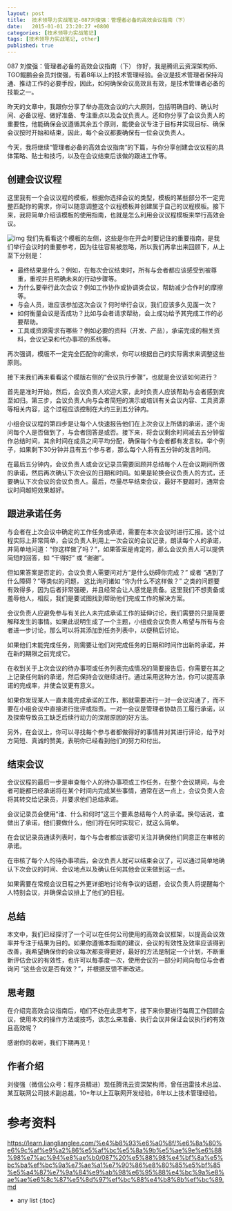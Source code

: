 ```yaml
---
layout: post
title:  技术领导力实战笔记-087刘俊强：管理者必备的高效会议指南（下）
date:   2015-01-01 23:20:27 +0800
categories: [技术领导力实战笔记]
tags: [技术领导力实战笔记, other]
published: true
---
```




087 刘俊强：管理者必备的高效会议指南（下）
你好，我是腾讯云资深架构师、TGO鲲鹏会会员刘俊强，有着8年以上的技术管理经验。会议是技术管理者保持沟通、推动工作的必要手段，因此，如何确保会议高效且有效，是技术管理者必备的技能之一。

昨天的文章中，我跟你分享了举办高效会议的六大原则，包括明确目的、确认时间、必备议程、做好准备、专注重点以及会议负责人。还和你分享了会议负责人的重要性，他能确保会议遵循其余五个原则，能使会议专注于目标并实现目标、确保会议按时开始和结束，因此，每个会议都要确保有一位会议负责人。

今天，我将继续“管理者必备的高效会议指南”的下篇，与你分享创建会议议程的具体策略、贴士和技巧，以及在会议结束后该做的跟进工作等。

## 创建会议议程

这里我有一个会议议程的模板，根据你选择会议的类型，模板的某些部分不一定完整匹配你的需求，你可以随意调整这个议程模板并创建属于自己的议程模板。接下来，我将简单介绍该模板的使用指南，也就是怎么利用会议议程模板来举行高效会议。

![img](https://learn.lianglianglee.com/%e4%b8%93%e6%a0%8f/%e6%8a%80%e6%9c%af%e9%a2%86%e5%af%bc%e5%8a%9b%e5%ae%9e%e6%88%98%e7%ac%94%e8%ae%b0/assets/5d1614673e566d39d6141c4a4be6ac0d.png) 我们先看看这个模板的左侧，这些是你在开会时要记住的重要指南，是我们举行会议时的重要参考，因为往往容易被忽略，所以我们再拿出来回顾下，从上至下分别是：

* 最终结果是什么？例如，在每次会议结束时，所有与会者都应该感受到被尊重，重视并且明确未来的行动步骤等。
* 为什么要举行此次会议？例如工作协作或协调类会议，帮助减少合作时的摩擦等。
* 与会人员，谁应该参加这次会议？何时举行会议，我们应该多久见面一次？
* 如何衡量会议是否成功？比如与会者请求帮助，会上成功给予其完成工作的必要帮助。
* 工具或资源需求有哪些？例如必要的资料（开发、产品），承诺完成的相关资料，会议记录和代办事项的系统等。

再次强调，模版不一定完全匹配你的需求，你可以根据自己的实际需求来调整这些原则。

接下来我们再来看看这个模版右侧的“会议执行步骤”，也就是会议该如何进行？

首先是准时开始，然后，会议负责人欢迎大家，此时负责人应该帮助与会者感到宾至如归。第三步，会议负责人向与会者简短的演示或培训有关会议内容、工具资源等相关内容，这个过程应该控制在大约三到五分钟内。

小组会议议程的第四步是让每个人快速报告他们在上次会议上所做的承诺，逐个询问每个人是否做到了，与会者回答是或否。接下来，将会议剩余时间减去五分钟留作总结时间，其余时间在成员之间平均分配，确保每个与会者都有发言权。举个例子，如果剩下30分钟并且有五个参与者，那么每个人将有五分钟的发言时间。

在最后五分钟内，会议负责人或会议记录员需要回顾并总结每个人在会议期间所做的承诺，然后再次确认下次会议的日期和时间。如果是轮换会议负责人的方式，还要确认下次会议的会议负责人。最后，尽量尽早结束会议，最好不要超时，通常会议时间越短效果越好。

## 跟进承诺任务

与会者在上次会议中确定的工作任务或承诺，需要在本次会议时进行汇报。这个过程实际上非常简单，会议负责人利用上一次会议的会议记录，朗读每个人的承诺，并简单地问道：“你这样做了吗？”，如果答案是肯定的，那么会议负责人可以提供简短的回答，如 “干得好” 或 “谢谢”。

但如果答案是否定的，会议负责人需要问对方“是什么妨碍你完成？” 或者 “遇到了什么障碍？”等类似的问题， 这比询问诸如 “你为什么不这样做？” 之类的问题要有效得多，因为后者非常强硬，并且经常会让人感觉是责备。这里我们不想责备或羞辱他人，相反，我们是要试图找到帮助他们完成工作的解决方案。

会议负责人应避免参与有关此人未完成承诺工作的延伸讨论，我们需要的只是简要解释发生的事情。如果此说明生成了一个主题，小组或会议负责人希望与所有与会者进一步讨论，那么可以将其添加到任务列表中，以便稍后讨论。

如果他们未能完成任务，则需要让他们对完成任务的日期和时间作出新的承诺，并在新的期限之前完成它。

在收到关于上次会议的待办事项或任务列表完成情况的简要报告后，你需要在其之上记录任何新的承诺，然后保持会议继续进行。通过采用这种方法，你可以提高承诺的完成率，并使会议更有意义。

如果你发现某人一直未能完成承诺的工作，那就需要进行一对一会议沟通了，而不要在小组会议中直接进行批评或指责。一对一会议是管理者协助员工履行承诺，以及探索导致员工缺乏后续行动力的深层原因的好方法。

另外，在会议上，你可以寻找每个参与者都做得好的事情并对其进行评论，给予对方简短、真诚的赞美，表明你已经看到他们的努力和付出。

## 结束会议

会议议程的最后一步是审查每个人的待办事项或工作任务，在整个会议期间，与会者可能都已经承诺将在某个时间内完成某些事情，通常在这一点上，会议负责人会将其转交给记录员，并要求他们总结承诺。

会议记录员会使用“谁、什么和何时”这三个要素总结每个人的承诺。换句话说，谁做出了承诺，他们要做什么，他们将在何时实现它，就这么简单。

在会议记录员通读列表时，每个与会者都应该密切关注并确保他们同意正在审核的承诺。

在审核了每个人的待办事项后，会议负责人就可以结束会议了，可以通过简单地确认下次会议的时间、会议地点以及确认任何其他会议来做到这一点。

如果需要在常规会议日程之外更详细地讨论有争议的话题，会议负责人将提醒每个人特别会议，并确保会议排上了他们的日程。

## 总结

本文中，我们已经探讨了一个可以在任何公司使用的高效会议框架，以提高会议效率并专注于结果为目的。如果你遵循本指南的建议，会议的有效性及效率应该得到改善，我希望确保你的会议每次都变得更好，最好的方法是制定一个计划，不断重新评估会议的有效性，也许可以每季度一次，使用会议的一部分时间向每位与会者询问 “这些会议是否有效？”，并根据反馈不断改进。

## 思考题

在介绍完高效会议指南后，咱们不妨在此思考下，接下来你要进行每周工作回顾会议，使用本文的操作方法或技巧，该怎么来准备、执行会议并保证会议执行的有效且高效呢？

感谢你的收听，我们下期再见！

## 作者介绍

刘俊强（微信公众号：程序员精进）现任腾讯云资深架构师，曾任迅雷技术总监、某互联网公司技术副总裁，10+年以上互联网开发经验，8年以上技术管理经验。




# 参考资料

https://learn.lianglianglee.com/%e4%b8%93%e6%a0%8f/%e6%8a%80%e6%9c%af%e9%a2%86%e5%af%bc%e5%8a%9b%e5%ae%9e%e6%88%98%e7%ac%94%e8%ae%b0/087%20%e5%88%98%e4%bf%8a%e5%bc%ba%ef%bc%9a%e7%ae%a1%e7%90%86%e8%80%85%e5%bf%85%e5%a4%87%e7%9a%84%e9%ab%98%e6%95%88%e4%bc%9a%e8%ae%ae%e6%8c%87%e5%8d%97%ef%bc%88%e4%b8%8b%ef%bc%89.md

* any list
{:toc}
